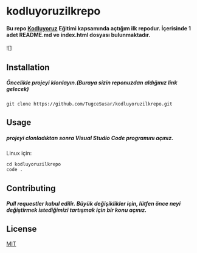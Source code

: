 # **kodluyoruzilkrepo**
 #### Bu repo [Kodluyoruz](https://www.kodluyoruz.org/) Eğitimi kapsamında açtığım ilk repodur. İçerisinde 1 adet README.md ve index.html dosyası bulunmaktadır.

 ![]

## **Installation**

##### Öncelikle projeyi klonlayın.(Buraya sizin reponuzdan aldığınız link gelecek)

```
git clone https://github.com/TugceSusar/kodluyoruzilkrepo.git
```
## **Usage**
##### projeyi clonladıktan sonra Visual Studio Code programını açınız.

Linux için:
```
cd kodluyoruzilkrepo
code .
```

## **Contributing**
##### Pull requestler kabul edilir. Büyük değişiklikler için, lütfen önce neyi değiştirmek istediğimizi tartışmak için bir konu açınız.


## **License**

[MIT](https://mitsloan.mit.edu/ideas-made-to-matter/next-chapter-analytics-data-storytelling?utm_source=mitsloangooglep&utm_medium=social&utm_campaign=datastorytelling&gclid=CjwKCAiAh9qdBhAOEiwAvxIok7Z61gfqLEmLcvyHBchqAuBqfF4kg6M56YEU4YS1UlSHFTKJg6uSVRoCNjcQAvD_BwE)

